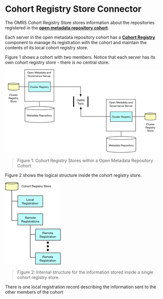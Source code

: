 <!-- SPDX-License-Identifier: Apache-2.0 -->

# Cohort Registry Store Connector

The OMRS Cohort Registry Store stores information about the repositories registered in
the **[open metadata repository cohort](../../open-metadata-repository-cohort.md)**.  

Each server in the open metadata repository cohort has
a **[Cohort Registry](../cohort-registry.md)** component to manage
its registration with the cohort and maintain the contents of
its local cohort registry store.

Figure 1 shows a cohort with two members.  Notice that each server has its own
cohort registry store - there is no central store.

![Figure 1: Cohort Registry Stores within a Open Metadata Repository Cohort](cohort-registry-stores-in-a-cohort.png)
> Figure 1: Cohort Registry Stores within a Open Metadata Repository Cohort

Figure 2 shows the logical structure inside the cohort registry store.

![Figure 2: Internal structure for the information stored inside a single cohort registry store](cohort-registry-store-contents.png)
> Figure 2: Internal structure for the information stored inside a single
cohort registry store.

There is one local registration record describing the information sent to
the other members of the cohort
